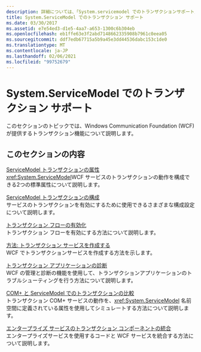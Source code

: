 ```yaml
---
description: 詳細については、「System.servicemodel でのトランザクションサポート」を参照してください。
title: System.ServiceModel でのトランザクション サポート
ms.date: 03/30/2017
ms.assetid: e7e54ed3-d1e5-4aa7-a653-1300c6b304eb
ms.openlocfilehash: eb1ffe63e3f2abd7148662335908b7961c0eea05
ms.sourcegitcommit: ddf7edb67715a5b9a45e3dd44536dabc153c1de0
ms.translationtype: MT
ms.contentlocale: ja-JP
ms.lasthandoff: 02/06/2021
ms.locfileid: "99752679"
---
```

# <a name="transactional-support-in-systemservicemodel"></a>System.ServiceModel でのトランザクション サポート

このセクションのトピックでは、Windows Communication Foundation (WCF) が提供するトランザクション機能について説明します。  
  
## <a name="in-this-section"></a>このセクションの内容  

 [ServiceModel トランザクションの属性](servicemodel-transaction-attributes.md)  
 <xref:System.ServiceModel>WCF サービスのトランザクションの動作を構成できる2つの標準属性について説明します。  
  
 [ServiceModel トランザクションの構成](servicemodel-transaction-configuration.md)  
 サービスのトランザクションを有効にするために使用できるさまざまな構成設定について説明します。  
  
 [トランザクション フローの有効化](enabling-transaction-flow.md)  
 トランザクション フローを有効にする方法について説明します。  
  
 [方法: トランザクション サービスを作成する](how-to-create-a-transactional-service.md)  
 WCF でトランザクションサービスを作成する方法を示します。  
  
 [トランザクション アプリケーションの診断](diagnosing-transactional-applications.md)  
 WCF の管理と診断の機能を使用して、トランザクションアプリケーションのトラブルシューティングを行う方法について説明します。  
  
 [COM+ と ServiceModel でのトランザクションの比較](comparing-transactions-in-com-and-servicemodel.md)  
 トランザクション COM+ サービスの動作を、<xref:System.ServiceModel> 名前空間に定義されている属性を使用してシミュレートする方法について説明します。  
  
 [エンタープライズ サービスのトランザクション コンポーネントの統合](integrating-enterprise-services-transactional-components.md)  
 エンタープライズサービスを使用するコードと WCF サービスを統合する方法について説明します。

